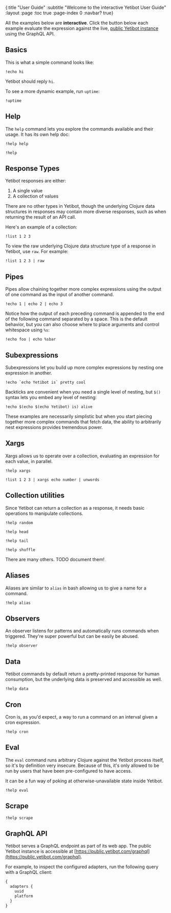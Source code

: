 {:title "User Guide"
 :subtitle "Welcome to the interactive Yetibot User Guide"
 :layout :page
 :toc true
 :page-index 0
 :navbar? true}

All the examples below are <strong>interactive</strong>. Click the button below
each example evaluate the expression against the live, <a
href="https://public.yetibot.com">public Yetibot instance</a> using the GraphQL
API.

## Basics

This is what a simple command looks like:

```yetibot
!echo hi
```

Yetibot should reply `hi`.

To see a more dynamic example, run `uptime`:

```yetibot
!uptime
```

## Help

The `help` command lets you explore the commands available and their usage. It
has its own help doc:

```yetibot
!help help
```

```yetibot
!help
```

## Response Types

Yetibot responses are either:

1. A single value
1. A collection of values

There are no other types in Yetibot, though the underlying Clojure data
structures in responses may contain more diverse responses, such as when
returning the result of an API call.

Here's an example of a collection:

```yetibot
!list 1 2 3
```

To view the raw underlying Clojure data structure type of a response in Yetibot,
use `raw`. For example:

```yetibot
!list 1 2 3 | raw
```

## Pipes

Pipes allow chaining together more complex expressions using the output of one
command as the input of another command.

```yetibot
!echo 1 | echo 2 | echo 3
```

Notice how the output of each preceding command is appended to the end of the
following command separated by a space. This is the default behavior, but you
can also choose where to place arguments and control whitespace using `%s`:

```yetibot
!echo foo | echo %sbar
```

## Subexpressions

Subexpressions let you build up more complex expressions by nesting one
expression in another.

```yetibot
!echo `echo Yetibot is` pretty cool
```

Backticks are convenient when you need a single level of nesting, but `$()`
syntax lets you embed any level of nesting:

```yetibot
!echo $(echo $(echo Yetibot) is) alive
```

These examples are necessarily simplistic but when you start piecing together
more complex commands that fetch data, the ability to arbitrarily nest
expressions provides tremendous power.

## Xargs

Xargs allows us to operate over a collection, evaluating an expression for each
value, in parallel.

```yetibot
!help xargs
```

```yetibot
!list 1 2 3 | xargs echo number | unwords
```

## Collection utilities

Since Yetibot can return a collection as a response, it needs basic operations
to manipulate collections.

```yetibot
!help random
```

```yetibot
!help head
```

```yetibot
!help tail
```

```yetibot
!help shuffle
```

There are many others. TODO document them!

## Aliases

Aliases are similar to `alias` in bash allowing us to give a name for a command.

```yetibot
!help alias
```

## Observers

An observer listens for patterns and automatically runs commands when triggered.
They're super powerful but can be easily be abused.

```yetibot
!help observer
```

## Data

Yetibot commands by default return a pretty-printed response for human
consumption, but the underlying data is preserved and accessible as well.

```yetibot
!help data
```

## Cron

Cron is, as you'd expect, a way to run a command on an interval given a cron
expression.

```yetibot
!help cron
```

## Eval

The `eval` command runs arbitrary Clojure against the Yetibot process itself, so
it's by definition very insecure. Because of this, it's only allowed to be run
by users that have been pre-configured to have access.

It can be a fun way of poking at otherwise-unavailable state inside Yetibot.

```yetibot
!help eval
```

## Scrape

```yetibot
!help scrape
```

## GraphQL API

Yetibot serves a GraphQL endpoint as part of its web app. The public Yetibot
instance is accessible at
[https://public.yetibot.com/graphql](https://public.yetibot.com/graphql).

For example, to inspect the configured adapters, run the following query with a GraphQL
client:

```graphql
{
  adapters {
    uuid
    platform
  }
}
```

